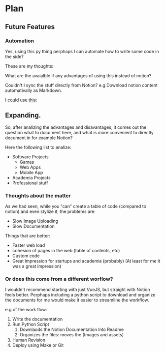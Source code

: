 # Plan




## Future Features

### Automation
Yes, using this py thing perphaps I can automate how to write some code in the side?

These are my thoughts:

What are the avaialble if any advantages of using this instead of notion?

Couldn't I sync the stuff directly from Notion? e.g Download notion content automativally as Markdown.

I could use [this](https://github.com/echo724/notion2md):

## Expanding.
So, after analizing the advantages and disavantages, it comes out the question what to document here, and what is more convenient to directly document in for example Notion?

Here the following list to analize:
- Software Projects
  - Games
  - Web Apps
  - Mobile App
- Academia Projects
- Professional stuff

### Thoughts about the matter
As we had seen, while you "can" create a table of code (compared to notion) and even stylize it, the problems are:
- Slow Image Uploading
- Slow Documentation


Things that are better:
- Faster web load
- cohesion of pages in the web (table of contents, etc)
- Custom code
- Great impression for startups and academia (probably) (At least for me it was a great impression)


### Or does this come from a different worflow?

I wouldn't recommend starting with just VueJS, but straight with Notion feels better. Perphaps including a python script to download and organize the documents for me would make it easier to streamline the workflow. 

e.g of the work flow:
1. Write the documentation
2. Run Python Script
   1. Downlaods the Notion Documentation Into Readme
   2. Organizes the files: moves the (Images and assets)
3. Human Revision
4. Deploy using Make or Git



